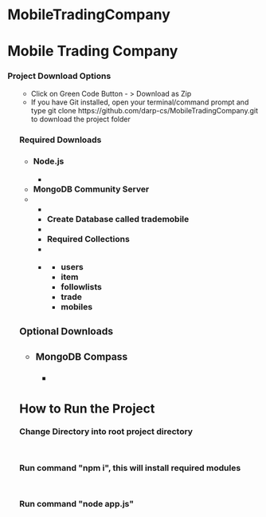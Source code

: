 # MobileTradingCompany

<h1> Mobile Trading Company</h1>

<h3> Project Download Options </h3>
<ul>

<ul>
    <li>Click on Green Code Button - > Download as Zip </li>
    <li>If you have Git installed, open your terminal/command prompt and type git clone https://github.com/darp-cs/MobileTradingCompany.git to download the project folder </li>
</ul>
    
<h3> Required Downloads <h3>
<ul>
    <li>Node.js </li>
            <ul>
                <li> <a href="https://nodejs.org/en/download/"></a></li>
            </ul>
    <li> MongoDB Community Server</li>
        <li>
            <ul>
                <li><a href="https://www.mongodb.com/try/download/community"></a> </li>
                <li>Create Database called trademobile<li>
                <li><strong>Required Collections<strong><li>
                <li>
                    <ul>
                        <li> users</li>
                        <li> item </li>
                        <li> followlists</li>
                        <li> trade </li>
                        <li> mobiles</li>
                    </ul>
            </ul>
        </li>
</ul>

<h3>Optional Downloads <h3>
<ul>
    <li> MongoDB Compass </li>
        <ul>
            <li><a href="https://www.mongodb.com/try/download/compass"></a></li>
        </ul>
</ul>


<h2> How to Run the Project </h2>
<p>Change Directory into root project directory</p>
<br>
<p>Run command "npm i", this will install required modules</p>
<br>
<p>Run command "node app.js"</p>



